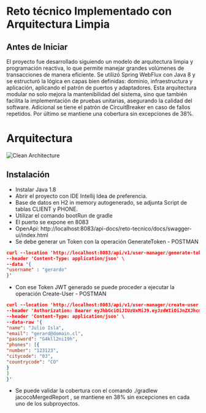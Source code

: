 # Reto técnico Implementado con Arquitectura Limpia
## Antes de Iniciar

El proyecto fue desarrollado siguiendo un modelo de arquitectura limpia y programación reactiva, lo que permite manejar grandes volúmenes de transacciones de manera eficiente. Se utilizó Spring WebFlux con Java 8 y se estructuró la lógica en capas bien definidas: dominio, infraestructura y aplicación, aplicando el patrón de puertos y adaptadores. Esta arquitectura modular no solo mejora la mantenibilidad del sistema, sino que también facilita la implementación de pruebas unitarias, asegurando la calidad del software. Adicional se tiene el patrón de CircuitBreaker en caso de fallos repetidos. Por último se mantiene una cobertura sin excepciones de 38%.
# Arquitectura

![Clean Architecture](https://miro.medium.com/max/1400/1*ZdlHz8B0-qu9Y-QO3AXR_w.png)

## Instalación

- Instalar Java 1.8
- Abrir el proyecto con IDE Intellij Idea de preferencia.
- Base de datos en H2 in memory autogenerado, se adjunta Script de tablas CLIENT y PHONE.
- Utilizar el comando bootRun de gradle
- El puerto se expone en 8083
- OpenApi: http://localhost:8083/api-docs/reto-tecnico/docs/swagger-ui/index.html
- Se debe generar un Token con la operación GenerateToken - POSTMAN
```json
curl --location 'http://localhost:8083/api/v1/user-manager/generate-token' \
--header 'Content-Type: application/json' \
--data '{
"username" : "gerardo"
}'
```
- Con ese Token JWT generado se puede proceder a ejecutar la operación Create-User - POSTMAN
```json
curl --location 'http://localhost:8083/api/v1/user-manager/create-user' \
--header 'Authorization: Bearer eyJhbGciOiJIUzUxMiJ9.eyJzdWIiOiJnZXJhcmRvIiwiZXhwIjoxNzM0MzM3OTk2LCJpYXQiOjE3MzQzMzQzOTZ9.y1mZci7M9Ek96J0qewz7xvO7L6nSn4Tc3GJFHkkyM9VeVIbe2C83PyAWNzXHOD0SjtuKZAaoR0OgRWH5E1Ucqw' \
--header 'Content-Type: application/json' \
--data-raw '{
"name": "Julio Isla",
"email": "gerard@domain.cl",
"password": "G4kll2ni19h",
"phones": [{
"number": "123123",
"citycode": "03",
"countrycode": "CO"
}
]
}'
```
- Se puede validar la cobertura con el comando  ./gradlew jacocoMergedReport , se mantiene en 38% sin excepciones en cada uno de los subproyectos.



